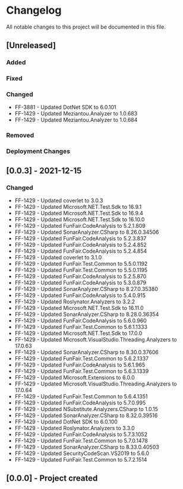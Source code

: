 ﻿# Changelog

All notable changes to this project will be documented in this file.

<!--
Please ADD ALL Changes to the UNRELASED SECTION and not a specific release
-->

## [Unreleased]

### Added

### Fixed

### Changed

- FF-3881 - Updated DotNet SDK to 6.0.101
- FF-1429 - Updated Meziantou.Analyzer to 1.0.683
- FF-1429 - Updated Meziantou.Analyzer to 1.0.684

### Removed

### Deployment Changes

<!--
Releases that have at least been deployed to staging, BUT NOT necessarily released to live.  Changes should be moved from [Unreleased] into here as they are merged into the appropriate release branch
-->

## [0.0.3] - 2021-12-15

### Changed

- FF-1429 - Updated coverlet to 3.0.3
- FF-1429 - Updated Microsoft.NET.Test.Sdk to 16.9.1
- FF-1429 - Updated Microsoft.NET.Test.Sdk to 16.9.4
- FF-1429 - Updated Microsoft.NET.Test.Sdk to 16.10.0
- FF-1429 - Updated FunFair.CodeAnalysis to 5.2.1.809
- FF-1429 - Updated SonarAnalyzer.CSharp to 8.26.0.34506
- FF-1429 - Updated FunFair.CodeAnalysis to 5.2.3.837
- FF-1429 - Updated FunFair.CodeAnalysis to 5.2.4.852
- FF-1429 - Updated FunFair.CodeAnalysis to 5.2.4.854
- FF-1429 - Updated coverlet to 3.1.0
- FF-1429 - Updated FunFair.Test.Common to 5.5.0.1192
- FF-1429 - Updated FunFair.Test.Common to 5.5.0.1195
- FF-1429 - Updated FunFair.CodeAnalysis to 5.2.5.870
- FF-1429 - Updated FunFair.CodeAnalysis to 5.3.0.879
- FF-1429 - Updated SonarAnalyzer.CSharp to 8.27.0.35380
- FF-1429 - Updated FunFair.CodeAnalysis to 5.4.0.915
- FF-1429 - Updated Roslynator.Analyzers to 3.2.2
- FF-1429 - Updated Microsoft.NET.Test.Sdk to 16.11.0
- FF-1429 - Updated SonarAnalyzer.CSharp to 8.28.0.36354
- FF-1429 - Updated FunFair.CodeAnalysis to 5.6.0.960
- FF-1429 - Updated FunFair.Test.Common to 5.6.1.1333
- FF-1429 - Updated Microsoft.NET.Test.Sdk to 17.0.0
- FF-1429 - Updated Microsoft.VisualStudio.Threading.Analyzers to 17.0.63
- FF-1429 - Updated SonarAnalyzer.CSharp to 8.30.0.37606
- FF-1429 - Updated FunFair.Test.Common to 5.6.2.1337
- FF-1429 - Updated FunFair.CodeAnalysis to 5.6.1.965
- FF-1429 - Updated FunFair.Test.Common to 5.6.3.1339
- FF-1429 - Updated Microsoft.Extensions to 6.0.0
- FF-1429 - Updated Microsoft.VisualStudio.Threading.Analyzers to 17.0.64
- FF-1429 - Updated FunFair.Test.Common to 5.6.4.1351
- FF-1429 - Updated FunFair.CodeAnalysis to 5.7.0.995
- FF-1429 - Updated NSubstitute.Analyzers.CSharp to 1.0.15
- FF-1429 - Updated SonarAnalyzer.CSharp to 8.32.0.39516
- FF-1429 - Updated DotNet SDK to 6.0.100
- FF-1429 - Updated Roslynator.Analyzers to 3.3.0
- FF-1429 - Updated FunFair.CodeAnalysis to 5.7.3.1052
- FF-1429 - Updated FunFair.Test.Common to 5.7.0.1478
- FF-1429 - Updated SonarAnalyzer.CSharp to 8.33.0.40503
- FF-1429 - Updated SecurityCodeScan.VS2019 to 5.6.0
- FF-1429 - Updated FunFair.Test.Common to 5.7.2.1514

## [0.0.0] - Project created